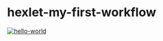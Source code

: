 # hexlet-my-first-workflow

[![hello-world](https://github.com/SafronovPavel/hexlet-my-first-workflow/workflows/hello-world.yml/badge.svg)](https://github.com/SafronovPavel/hexlet-my-first-workflow/actions)